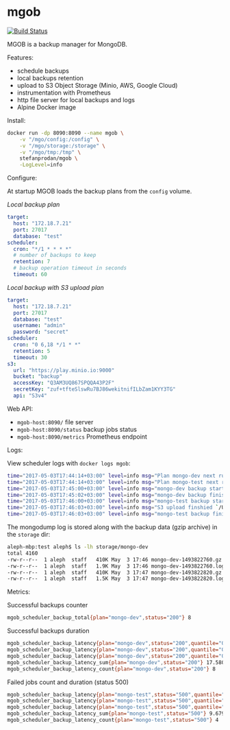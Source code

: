 # mgob

[![Build Status](https://travis-ci.org/stefanprodan/mgob.svg?branch=master)](https://travis-ci.org/stefanprodan/mgob)

MGOB is a backup manager for MongoDB.

Features:

* schedule backups
* local backups retention
* upload to S3 Object Storage (Minio, AWS, Google Cloud)
* instrumentation with Prometheus
* http file server for local backups and logs
* Alpine Docker image

Install:

```bash
docker run -dp 8090:8090 --name mgob \
    -v "/mgo/config:/config" \
    -v "/mgo/storage:/storage" \
    -v "/mgo/tmp:/tmp" \
    stefanprodan/mgob \
    -LogLevel=info
```

Configure:

At startup MGOB loads the backup plans from the `config` volume.

_Local backup plan_

```yaml
target:
  host: "172.18.7.21"
  port: 27017
  database: "test" 
scheduler:
  cron: "*/1 * * * *"
  # number of backups to keep
  retention: 7
  # backup operation timeout in seconds
  timeout: 60
```

_Local backup with S3 upload plan_

```yaml
target:
  host: "172.18.7.21"
  port: 27017
  database: "test" 
  username: "admin"
  password: "secret"
scheduler:
  cron: "0 6,18 */1 * *"
  retention: 5
  timeout: 30
s3:
  url: "https://play.minio.io:9000"
  bucket: "backup"
  accessKey: "Q3AM3UQ867SPQQA43P2F"
  secretKey: "zuf+tfteSlswRu7BJ86wekitnifILbZam1KYY3TG"
  api: "S3v4"
```

Web API:

* `mgob-host:8090/` file server
* `mgob-host:8090/status` backup jobs status
* `mgob-host:8090/metrics` Prometheus endpoint

Logs:

View scheduler logs with `docker logs mgob`:

```bash
time="2017-05-03T17:44:14+03:00" level=info msg="Plan mongo-dev next run at 2017-05-03 17:45:00 +0300 EEST" 
time="2017-05-03T17:44:14+03:00" level=info msg="Plan mongo-test next run at 2017-05-03 17:46:00 +0300 EEST" 
time="2017-05-03T17:45:00+03:00" level=info msg="mongo-dev backup started" 
time="2017-05-03T17:45:02+03:00" level=info msg="mongo-dev backup finished in 2.313856701s archive size 420 kB" 
time="2017-05-03T17:46:00+03:00" level=info msg="mongo-test backup started" 
time="2017-05-03T17:46:03+03:00" level=info msg="S3 upload finshied `/Users/aleph/go/src/github.com/stefanprodan/mgob/test/storage/mongo-test/mongo-test-1493822760.gz` -> `mongo-test/bktest/mongo-test-1493822760.gz` Total: 1.17 KB, Transferred: 1.17 KB, Speed: 3.00 KB/s " 
time="2017-05-03T17:46:03+03:00" level=info msg="mongo-test backup finished in 3.505959481s archive size 1.2 kB" 
```

The mongodump log is stored along with the backup data (gzip archive) in the `storage` dir:

```bash
aleph-mbp:test aleph$ ls -lh storage/mongo-dev
total 4160
-rw-r--r--  1 aleph  staff   410K May  3 17:46 mongo-dev-1493822760.gz
-rw-r--r--  1 aleph  staff   1.9K May  3 17:46 mongo-dev-1493822760.log
-rw-r--r--  1 aleph  staff   410K May  3 17:47 mongo-dev-1493822820.gz
-rw-r--r--  1 aleph  staff   1.5K May  3 17:47 mongo-dev-1493822820.log
```

Metrics:

Successful backups counter

```bash
mgob_scheduler_backup_total{plan="mongo-dev",status="200"} 8
```

Successful backups duration

```bash
mgob_scheduler_backup_latency{plan="mongo-dev",status="200",quantile="0.5"} 2.149668417
mgob_scheduler_backup_latency{plan="mongo-dev",status="200",quantile="0.9"} 2.39848413
mgob_scheduler_backup_latency{plan="mongo-dev",status="200",quantile="0.99"} 2.39848413
mgob_scheduler_backup_latency_sum{plan="mongo-dev",status="200"} 17.580484907
mgob_scheduler_backup_latency_count{plan="mongo-dev",status="200"} 8
```

Failed jobs count and duration (status 500)

```bash
mgob_scheduler_backup_latency{plan="mongo-test",status="500",quantile="0.5"} 2.4180213
mgob_scheduler_backup_latency{plan="mongo-test",status="500",quantile="0.9"} 2.438254775
mgob_scheduler_backup_latency{plan="mongo-test",status="500",quantile="0.99"} 2.438254775
mgob_scheduler_backup_latency_sum{plan="mongo-test",status="500"} 9.679809477
mgob_scheduler_backup_latency_count{plan="mongo-test",status="500"} 4
```